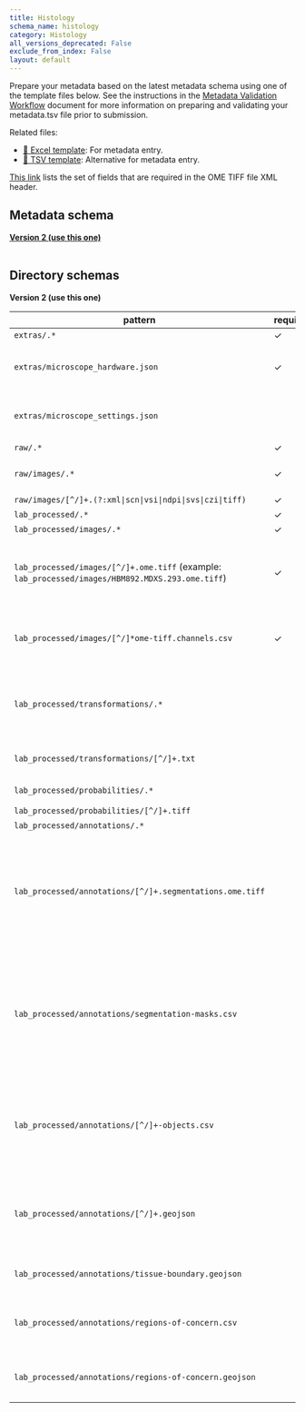 ```yaml
---
title: Histology
schema_name: histology
category: Histology
all_versions_deprecated: False
exclude_from_index: False
layout: default
---
```


Prepare your metadata based on the latest metadata schema using one of the template files below. See the instructions in the [Metadata Validation Workflow](https://docs.google.com/document/d/1lfgiDGbyO4K4Hz1FMsJjmJd9RdwjShtJqFYNwKpbcZY) document for more information on preparing and validating your metadata.tsv file prior to submission.

Related files:

- [📝 Excel template](https://raw.githubusercontent.com/hubmapconsortium/dataset-metadata-spreadsheet/main/histology/latest/histology.xlsx): For metadata entry.
- [📝 TSV template](https://raw.githubusercontent.com/hubmapconsortium/dataset-metadata-spreadsheet/main/histology/latest/histology.tsv): Alternative for metadata entry.

[This link](https://docs.google.com/spreadsheets/d/1YnmdTAA0Z9MKN3OjR3Sca8pz-LNQll91wdQoRPSP6Q4/edit#gid=0) lists the set of fields that are required in the OME TIFF file XML header.

## Metadata schema

<summary><a href="https://openview.metadatacenter.org/templates/https:%2F%2Frepo.metadatacenter.org%2Ftemplates%2Fe907d89c7-6cf4-4ec6-9edd-63cf0441d689"><b>Version 2 (use this one)</b></a></summary>

<br>

## Directory schemas

<summary><b>Version 2 (use this one)</b></summary>

| pattern                                                                                                                     | required? | description                                                                                                                                                                                                                                                                                                                                                                                                                                                                                                                                                                                                                                                                                                                                                                                                               | dependent on                    |
| --------------------------------------------------------------------------------------------------------------------------- | --------- | ------------------------------------------------------------------------------------------------------------------------------------------------------------------------------------------------------------------------------------------------------------------------------------------------------------------------------------------------------------------------------------------------------------------------------------------------------------------------------------------------------------------------------------------------------------------------------------------------------------------------------------------------------------------------------------------------------------------------------------------------------------------------------------------------------------------------- | ------------------------------- |
| <code>extras\/.\*</code>                                                                                                    | ✓         | Folder for general lab-specific files related to the dataset.                                                                                                                                                                                                                                                                                                                                                                                                                                                                                                                                                                                                                                                                                                                                                             |                                 |
| <code>extras\/microscope_hardware\.json</code>                                                                              | ✓         | **[QA/QC]** A file generated by the micro-meta app that contains a description of the hardware components of the microscope. Email HuBMAP Consortium Help Desk <help@hubmapconsortium.org> if help is required in generating this document.                                                                                                                                                                                                                                                                                                                                                                                                                                                                                                                                                                               |                                 |
| <code>extras\/microscope_settings\.json</code>                                                                              |           | **[QA/QC]** A file generated by the micro-meta app that contains a description of the settings that were used to acquire the image data. Email HuBMAP Consortium Help Desk <help@hubmapconsortium.org> if help is required in generating this document.                                                                                                                                                                                                                                                                                                                                                                                                                                                                                                                                                                   |                                 |
| <code>raw\/.\*</code>                                                                                                       | ✓         | Raw data files for the experiment.                                                                                                                                                                                                                                                                                                                                                                                                                                                                                                                                                                                                                                                                                                                                                                                        |                                 |
| <code>raw\/images\/.\*</code>                                                                                               | ✓         | Raw image files. Using this subdirectory allows for harmonization with other more complex assays, like Visium that includes both raw imaging and sequencing data. This directory should include at least one raw file.                                                                                                                                                                                                                                                                                                                                                                                                                                                                                                                                                                                                    |                                 |
| <code>raw\/images\/[^\/]+\.(?:xml&#124;scn&#124;vsi&#124;ndpi&#124;svs&#124;czi&#124;tiff)</code>                           | ✓         | Raw microscope file for the experiment                                                                                                                                                                                                                                                                                                                                                                                                                                                                                                                                                                                                                                                                                                                                                                                    |                                 |
| <code>lab_processed\/.\*</code>                                                                                             | ✓         | Experiment files that were processed by the lab generating the data.                                                                                                                                                                                                                                                                                                                                                                                                                                                                                                                                                                                                                                                                                                                                                      |                                 |
| <code>lab_processed\/images\/.\*</code>                                                                                     | ✓         | Processed image files                                                                                                                                                                                                                                                                                                                                                                                                                                                                                                                                                                                                                                                                                                                                                                                                     |                                 |
| <code>lab_processed\/images\/[^\/]+\.ome\.tiff</code> (example: <code>lab_processed/images/HBM892.MDXS.293.ome.tiff</code>) | ✓         | OME-TIFF files (multichannel, multi-layered) produced by the microscopy experiment. If compressed, must use loss-less compression algorithm. See the following link for the set of fields that are required in the OME TIFF file XML header. <https://docs.google.com/spreadsheets/d/1YnmdTAA0Z9MKN3OjR3Sca8pz-LNQll91wdQoRPSP6Q4/edit#gid=0>                                                                                                                                                                                                                                                                                                                                                                                                                                                                             |                                 |
| <code>lab_processed\/images\/[^\/]\*ome-tiff\.channels\.csv</code>                                                          | ✓         | This file provides essential documentation pertaining to each channel of the accommpanying OME TIFF. The file should contain one row per OME TIFF channel. The required fields are detailed here <https://docs.google.com/spreadsheets/d/1xEJSb0xn5C5fB3k62pj1CyHNybpt4-YtvUs5SUMS44o/edit#gid=0>                                                                                                                                                                                                                                                                                                                                                                                                                                                                                                                         |                                 |
| <code>lab_processed\/transformations\/.\*</code>                                                                            |           | This directory contains transformation matrices that capture how each modality is aligned with the other and can be used to visualize overlays of multimodal data. This is needed to overlay images from the exact same tissue section (e.g., MALDI imaging mass spec, autofluorescence microscopy, MxIF, histological stains). In these cases data type may have different pixel sizes and slightly different orientations (i.e., one may be rotated relative to another).                                                                                                                                                                                                                                                                                                                                               |                                 |
| <code>lab_processed\/transformations\/[^\/]+\.txt</code>                                                                    |           | Transformation matrices used to overlay images from the exact same tissue section (e.g., MALDI imaging mass spec, autofluorescence microscopy, MxIF, histological stains).                                                                                                                                                                                                                                                                                                                                                                                                                                                                                                                                                                                                                                                |                                 |
| <code>lab_processed\/probabilities\/.\*</code>                                                                              |           | Directory containing probabilities pertaining to lab processed data (e.g., from Ilastik pixel classification).                                                                                                                                                                                                                                                                                                                                                                                                                                                                                                                                                                                                                                                                                                            |                                 |
| <code>lab_processed\/probabilities\/[^\/]+\.tiff</code>                                                                     |           | **[QA/QC]** A TIFF file that contains pixel probabilities.                                                                                                                                                                                                                                                                                                                                                                                                                                                                                                                                                                                                                                                                                                                                                                |                                 |
| <code>lab_processed\/annotations\/.\*</code>                                                                                |           | Directory containing segmentation masks.                                                                                                                                                                                                                                                                                                                                                                                                                                                                                                                                                                                                                                                                                                                                                                                  |                                 |
| <code>lab_processed\/annotations\/[^\/]+\.segmentations\.ome\.tiff</code>                                                   |           | The segmentation masks should be stored as multi-channel pyramidal OME TIFF bitmasks with one channel per mask, where a single mask contains all instances of a type of object (e.g., all cells, a class of FTUs, etc). The class of objects contained in the mask is documented in the segmentation-masks.csv file. Each individual object in a mask should be represented by a unique integer pixel value starting at 1, with 0 meaning background (e.g., all pixels belonging to the first instance of a T-cell have a value of 1, the pixels for the second instance of a T-cell have a value of 2, etc). The pixel values should be unique within a mask. FTUs and other structural elements should be captured the same way as cells with segmentation masks and the appropriate channel feature definitions.       | lab_processed\/annotations\/.\* |
| <code>lab_processed\/annotations\/segmentation-masks\.csv</code>                                                            |           | This file contains details about each mask, with one row per mask. Each column in this file contains details describing the mask (e.g., channel number, mask name, ontological ID, etc). Each mask is stored as a channel in the segmentations.ome.tiff file and the mask name should be ontologically based and linked to the ASCT+B table where possible. The number of rows in this file should equal the number of channels in the segmentations.ome.tiff. For example, one row in this file would ontologically describe cells, if the segmentations.ome.tiff file contained a mask of all cells. A minimum set of fields (required and optional) is included below. If multiple segmentations.ome.tiff files are used, this segmentation-masks.csv file should document the masks across all of the OME TIFF files. | lab_processed\/annotations\/.\* |
| <code>lab_processed\/annotations\/[^\/]+-objects\.csv</code>                                                                |           | This is a matrix where each row describes an individual object (e.g., one row per cell in the case where a mask contains all cells) and columns are features (i.e., object type, marker intensity, classification strategies, etc). One file should be created per mask with the name of the mask prepended to the file name. For example, if there’s a cell segmentation map called “cells” then you would include a file called “cells-objects.csv” and that file would contain one row per cell in the “cells” mask and one column per feature, such as marker intensity and/or cell type. A minimum set of fields (required and optional) is included below.                                                                                                                                                          | lab_processed\/annotations\/.\* |
| <code>lab_processed\/annotations\/[^\/]+\.geojson</code>                                                                    |           | A GeoJSON file(s) containing the geometries of each object within a mask. For example, if the mask contains multiple FTUs, multiple cells, etc, each of the objects in the mask would be independently documented in the GeoJSON file. There would be a single GeoJSON file per mask and the name of the file should be the name of the mask. If this file is generated by QuPath, the coordinates will be in pixel units with the origin (0, 0) as the top left corner of the full-resolution image.                                                                                                                                                                                                                                                                                                                     | lab_processed\/annotations\/.\* |
| <code>lab_processed\/annotations\/tissue-boundary\.geojson</code>                                                           |           | **[QA/QC]** If the boundaries of the tissue have been identified (e.g., by manual efforts), then the boundary geometry can be included as a GeoJSON file named “tissue-boundary.geojson”.                                                                                                                                                                                                                                                                                                                                                                                                                                                                                                                                                                                                                                 | lab_processed\/annotations\/.\* |
| <code>lab_processed\/annotations\/regions-of-concern\.csv</code>                                                            |           | This file and the associated GeoJSON file can be used to denote any regions in the image that may contain QA/QC concerns. For example, if there are folds in the tissue, the region of the fold can be highlighted. This file should contain one row per region and include documentation about the region and why it's being flagged.                                                                                                                                                                                                                                                                                                                                                                                                                                                                                    | lab_processed\/annotations\/.\* |
| <code>lab_processed\/annotations\/regions-of-concern\.geojson</code>                                                        |           | This file and the associated CSV file can be used to denote any regions in the image that may contain QA/QC concerns. For example, if there are folds in the tissue, the region of the fold can be highlighted. This file should contain the geometric coordinates of each region being flagged.                                                                                                                                                                                                                                                                                                                                                                                                                                                                                                                          | lab_processed\/annotations\/.\* |
